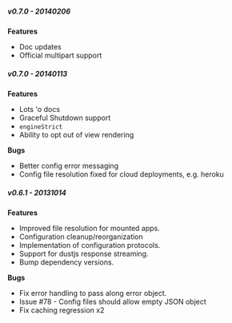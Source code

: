 ##### v0.7.0 - 20140206

**Features**
- Doc updates
- Official multipart support


##### v0.7.0 - 20140113

**Features**
- Lots 'o docs
- Graceful Shutdown support
- `engineStrict`
- Ability to opt out of view rendering

**Bugs**
- Better config error messaging
- Config file resolution fixed for cloud deployments, e.g. heroku


##### v0.6.1 - 20131014

**Features**
- Improved file resolution for mounted apps.
- Configuration cleanup/reorganization
- Implementation of configuration protocols.
- Support for dustjs response streaming.
- Bump dependency versions.

**Bugs**
- Fix error handling to pass along error object.
- Issue #78 - Config files should allow empty JSON object
- Fix caching regression x2